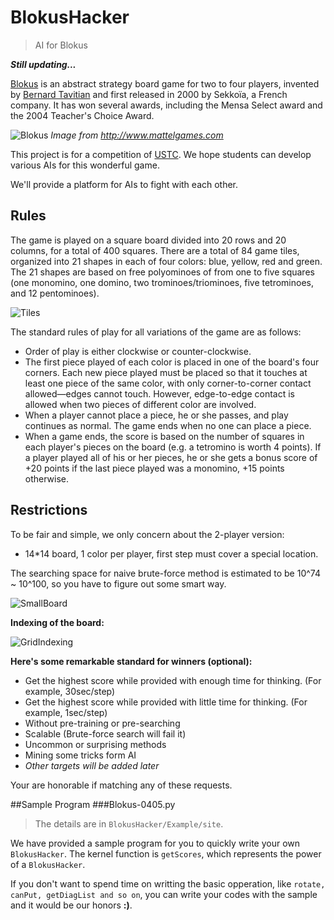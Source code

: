 # BlokusHacker

> AI for Blokus

***Still updating...***

[Blokus](http://www.mattelgames.com/en-us/blokus/index.html) is an abstract strategy board game for two to four players, invented by [Bernard Tavitian](https://en.wikipedia.org/wiki/Blokus#cite_note-2) and first released in 2000 by Sekkoïa, a French company. It has won several awards, including the Mensa Select award and the 2004 Teacher's Choice Award. 

![Blokus](BLOKUS.jpg)
*Image from http://www.mattelgames.com*

This project is for a competition of [USTC](ustc.edu). We hope students can develop various AIs for this wonderful game.

We'll provide a platform for AIs to fight with each other.

## Rules

The game is played on a square board divided into 20 rows and 20 columns, for a total of 400 squares. There are a total of 84 game tiles, organized into 21 shapes in each of four colors: blue, yellow, red and green. The 21 shapes are based on free polyominoes of from one to five squares (one monomino, one domino, two trominoes/triominoes, five tetrominoes, and 12 pentominoes).

![Tiles](Tiles.png)

The standard rules of play for all variations of the game are as follows:

* Order of play is either clockwise or counter-clockwise.
* The first piece played of each color is placed in one of the board's four corners. Each new piece played must be placed so that it touches at least one piece of the same color, with only corner-to-corner contact allowed—edges cannot touch. However, edge-to-edge contact is allowed when two pieces of different color are involved.
* When a player cannot place a piece, he or she passes, and play continues as normal. The game ends when no one can place a piece.
* When a game ends, the score is based on the number of squares in each player's pieces on the board (e.g. a tetromino is worth 4 points). If a player played all of his or her pieces, he or she gets a bonus score of +20 points if the last piece played was a monomino, +15 points otherwise.


## Restrictions

To be fair and simple, we only concern about the 2-player version:

* 14\*14 board, 1 color per player, first step must cover a special location.

The searching space for naive brute-force method is estimated to be 10^74 ~ 10^100, so you have to figure out some smart way.

![SmallBoard](SmallBoard.png)

**Indexing of the board:**

![GridIndexing](GridIndexing.png)


**Here's some remarkable standard for winners (optional):**

* Get the highest score while provided with enough time for thinking. (For example, 30sec/step)
* Get the highest score while provided with little time for thinking. (For example, 1sec/step)
* Without pre-training or pre-searching
* Scalable (Brute-force search will fail it)
* Uncommon or surprising methods
* Mining some tricks form AI
* *Other targets will be added later*


Your are honorable if matching any of these requests.

##Sample Program
###Blokus-0405.py
>The details are in `BlokusHacker/Example/site`.

We have provided a sample program for you to quickly write your own `BlokusHacker`. The kernel function is `getScores`, which represents the power of a `BlokusHacker`. 

If you don't want to spend time on writting the basic opperation, like `rotate, canPut, getDiagList and so on`, you can write your codes with the sample and it would be our honors **:)**.
